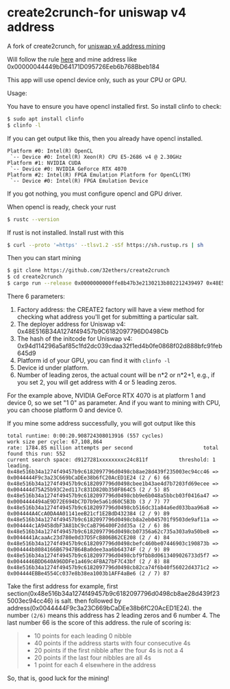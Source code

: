 # create2crunch-for uniswap v4 address

A fork of create2crunch, for [uniswap v4 address mining](https://v4-address.uniswap.org/)

Will follow the rule [here](https://blog.uniswap.org/uniswap-v4-address-mining-challenge) and mine address like 0x00000044449bD64171D095726Eeb6b768Bbeb184

This app will use opencl device only, such as your CPU or GPU. 

Usage:

You have to ensure you have opencl installed first. So install clinfo to check:

```sh
$ sudo apt install clinfo
$ clinfo -l
```

If you can get output like this, then you already have opencl installed. 

```
Platform #0: Intel(R) OpenCL
 `-- Device #0: Intel(R) Xeon(R) CPU E5-2686 v4 @ 2.30GHz
Platform #1: NVIDIA CUDA
 `-- Device #0: NVIDIA GeForce RTX 4070
Platform #2: Intel(R) FPGA Emulation Platform for OpenCL(TM)
 `-- Device #0: Intel(R) FPGA Emulation Device
```

If you got nothing, you must configure opencl and GPU driver.

When opencl is ready, check your rust

```sh
$ rustc --version  
```

If rust is not installed. Install rust with this

```sh
$ curl --proto '=https' --tlsv1.2 -sSf https://sh.rustup.rs | sh
```

Then you can start mining

```sh
$ git clone https://github.com/32ethers/create2crunch
$ cd create2crunch
$ cargo run --release 0x0000000000ffe8b47b3e2130213b802212439497 0x48E516B34A1274f49457b9C6182097796D0498Cb 0x94d114296a5af85c1fd2dc039cdaa32f1ed4b0fe0868f02d888bfc91feb645d9 1 0 1
```

There 6 parameters:

1. Factory address: the CREATE2 factory will have a view method for checking what address you'll get for submitting a particular salt.
2. The deployer address for Uniswap v4: 0x48E516B34A1274f49457b9C6182097796D0498Cb
3. The hash of the initcode for Uniswap v4: 0x94d114296a5af85c1fd2dc039cdaa32f1ed4b0fe0868f02d888bfc91feb645d9
4. Platform id of your GPU, you can find it with ```clinfo -l```
5. Device id under platform. 
6. Number of leading zeros, the actual count will be n\*2 or n\*2+1, e.g., if you set 2, you will get address with 4 or 5 leading zeros.

For the example above, NVIDIA GeForce RTX 4070 is at platform 1 and device 0, so we set "1 0" as parameter. And if you want to mining with CPU, you can choose platform 0 and device 0.

If you mine some address successfully, you will got output like this 

```
total runtime: 0:00:20.908724308013916 (557 cycles)                     work size per cycle: 67,108,864
rate: 1784.85 million attempts per second                       total found this run: 552
current search space: d9127281xxxxxxxxc24c811f          threshold: 1 leading.
0x48e516b34a1274f49457b9c6182097796d0498cb8ae28d439f235003ec94cc46 => 0x0044444F9c3a23C669bCaDEe38b6fC20AcED1E24 (2 / 6) 66
0x48e516b34a1274f49457b9c6182097796d0498cbee1b43ae4d7b7203fd69ecee => 0x004444d75A25b93C2ed117c831D820b350F864C5 (2 / 5) 85
0x48e516b34a1274f49457b9c6182097796d0498cbb9e6b048a5bbcb03f0416a47 => 0x0004444494aE9D72E694bC7D7b9e5a61d60C5B3b (3 / 7) 77
0x48e516b34a1274f49457b9c6182097796d0498cb516dc31a84a6ed033baa96a8 => 0x004444A4CcA0DA4A01141eeB21cf1E2BdD432384 (2 / 9) 89
0x48e516b34a1274f49457b9c6182097796d0498cb8a2eb045701f9503de9af11a => 0x004444c1A9458dbF3A81bC9cCaB796400F2dd35a (2 / 6) 86
0x48e516b34a1274f49457b9c6182097796d0498cb07356a62c735a303a9a50be8 => 0x0044441AcaaAc23d780e0d37D5FcB806B62CE208 (2 / 4) 84
0x48e516b34a1274f49457b9c6182097796d0498cbefc460be07446903c190873b => 0x004444b8084166B67947B64Ba0dee3aa6b64374F (2 / 9) 89
0x48e516b34a1274f49457b9c6182097796d0498cbf9fbb8d0613409026733d5f7 => 0x0044446BDD640A96DDFe1a469c4FBA27bF7C43bf (2 / 8) 88
0x48e516b34a1274f49457b9c6182097796d0498cb82ca74f6b40f56022d4371c2 => 0x004444EBBe4554Cc037e8b38ea1003b1AFF4aBe6 (2 / 7) 87
```

Take the first address for example, first section(0x48e516b34a1274f49457b9c6182097796d0498cb8ae28d439f235003ec94cc46) is salt. then followed by address(0x0044444F9c3a23C669bCaDEe38b6fC20AcED1E24). the number ```(2/6)``` means this address has 2 leading zeros and 6 number 4. The last number 66 is the score of this address. the rule of scoring is: 

> * 10 points for each leading 0 nibble
> * 40 points if the address starts with four consecutive 4s
> * 20 points if the first nibble after the four 4s is not a 4
> * 20 points if the last four nibbles are all 4s
> * 1 point for each 4 elsewhere in the address

So, that is, good luck for the mining!